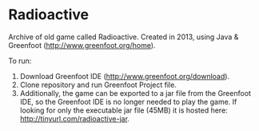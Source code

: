 # Radioactive
Archive of old game called Radioactive. Created in 2013, using Java & Greenfoot (http://www.greenfoot.org/home).

To run:

1. Download Greenfoot IDE (http://www.greenfoot.org/download).
2. Clone repository and run Greenfoot Project file.
3. Additionally, the game can be exported to a jar file from the Greenfoot IDE, so the Greenfoot IDE is no longer needed to play the game. If looking for only the executable jar file (45MB) it is hosted here: http://tinyurl.com/radioactive-jar.
